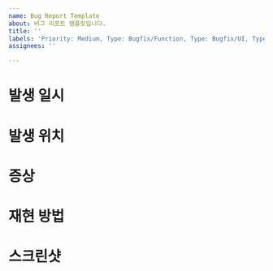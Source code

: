 ```yaml
---
name: Bug Report Template
about: 버그 리포트 템플릿입니다.
title: ''
labels: 'Priority: Medium, Type: Bugfix/Function, Type: Bugfix/UI, Type: Bugfix/Infra'
assignees: ''

---
```


# 발생 일시

# 발생 위치

# 증상

# 재현 방법

# 스크린샷

